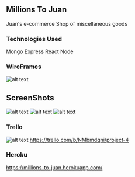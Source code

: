 
## Millions To Juan

Juan's e-commerce Shop of miscellaneous goods 

### Technologies Used

Mongo
Express
React
Node

### WireFrames

![alt text](https://i.imgur.com/F7VYDGs.jpg)

## ScreenShots
![alt text](https://i.imgur.com/ghfXyFG.png)
![alt text](https://i.imgur.com/T0u91ez.png)
![alt text](https://i.imgur.com/5LWZ7C6.png)




### Trello
![alt text](https://i.imgur.com/jtsNRGz.png)
https://trello.com/b/NMbmdqni/project-4

### Heroku

https://millions-to-juan.herokuapp.com/